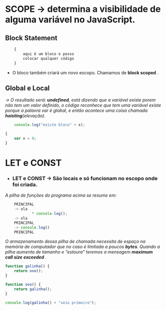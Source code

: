 # SCOPE → determina a visibilidade de alguma variável no JavaScript.

## Block Statement

```js
    {
	    aqui é um bloco e posso
	    colocar qualquer código
    }

```

+ O  bloco também criará um novo escopo. Chamamos de **block scoped** .

## Global e Local

*→ O resultado será: **undefined**, está dizendo que a variável existe porem não tem um valor definido, o código reconhece que tem uma variável existe porque a palavra var é global, e então acontece uma coisa chamada **hoisting**(elevação).*

```js
    console.log("existe bloco" + x);

{
	var x = 0;
}

```

# LET e CONST

+ ### LET e CONST → São locais e só funcionam no escopo onde foi criada.

*A pilha de funções do programa acima se resume em:*

```js
    PRINCIPAL
	-> ola
		    * console.log();
	-> ola
    PRINCIPAL
	-> console.log()
    PRINCIPAL
```

*O armazenamento dessa pilha de chamada necessita de espaço na memória de computador que no caso é limitada a poucos **bytes**. Quando a pilha aumenta de tamanho e “estoura” teremos a mensagem **maximum call size exceeded** .*

```js
function galinha() {
	return ovo();
}

function ovo() {
	return galinha();
}

console.log(galinha() + "veio primeiro");
```